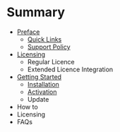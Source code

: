 # Summary

* [Preface](README.md)
   * [Quick Links](quick_links.md)
   * [Support Policy](support_policy.md)
* [Licensing](chapter1.md)
   * Regular Licence
   * Extended Licence Integration
* [Getting Started](getting_started.md)
   * [Installation](installation.md)
   * [Activation](activation.md)
   * Update
* How to
* Licensing
* FAQs

